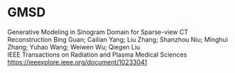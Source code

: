 # GMSD
Generative Modeling in Sinogram Domain for Sparse-view CT Reconstruction
Bing Guan; Cailian Yang; Liu Zhang; Shanzhou Niu; Minghui Zhang; Yuhao Wang; Weiwen Wu; Qiegen Liu     
IEEE Transactions on Radiation and Plasma Medical Sciences
https://ieeexplore.ieee.org/document/10233041    
